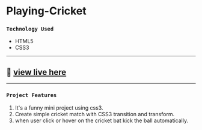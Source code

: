 # Playing-Cricket

### `Technology Used`
- HTML5
- CSS3
---
## :link: [view live here](https://samiul-sheikh.github.io/playing-cricket/cricket.html)
---
### `Project Features`
1. It's a funny mini project using css3.
2. Create simple cricket match with CSS3 transition and transform.
3. when user click or hover on the cricket bat kick the ball automatically.